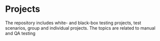 # Projects
The repository includes white- and black-box testing projects, test scenarios, group and individual projects.  The topics are related to manual and QA testing
